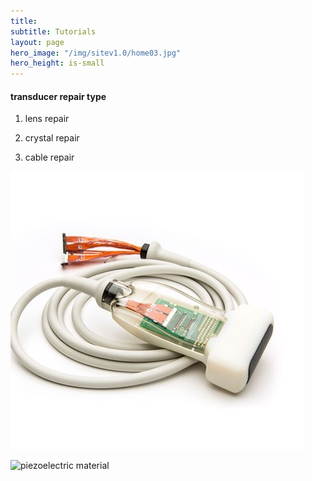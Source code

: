 ```yaml
---
title: 
subtitle: Tutorials
layout: page
hero_image: "/img/sitev1.0/home03.jpg"
hero_height: is-small
---
```


#### transducer repair type

1. lens repair

2. crystal repair

3. cable repair

![cable connectivity](/img/transducer/connectivity.jpeg)

![piezoelectric material](/img/transducer/piezoelectric.jpg)

